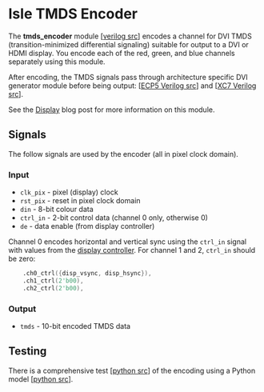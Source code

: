 # Isle TMDS Encoder

The **tmds_encoder** module [[verilog src](../tmds_encoder.v)] encodes a channel for DVI TMDS (transition-minimized differential signaling) suitable for output to a DVI or HDMI display. You encode each of the red, green, and blue channels separately using this module.

After encoding, the TMDS signals pass through architecture specific DVI generator module before being output: [[ECP5 Verilog src](../../arch/ecp5/dvi_generator.v)] and [[XC7 Verilog src](../../arch/xc7/dvi_generator.v)].

See the [Display](http://projectf.io/isle/display.html) blog post for more information on this module.

## Signals

The follow signals are used by the encoder (all in pixel clock domain).

### Input

* `clk_pix` - pixel (display) clock
* `rst_pix` - reset in pixel clock domain
* `din` - 8-bit colour data
* `ctrl_in` - 2-bit control data (channel 0 only, otherwise 0)
* `de` - data enable (from display controller)

Channel 0 encodes horizontal and vertical sync using the `ctrl_in` signal with values from the [display controller](display.md). For channel 1 and 2, `ctrl_in` should be zero:

```verilog
    .ch0_ctrl({disp_vsync, disp_hsync}),
    .ch1_ctrl(2'b00),
    .ch2_ctrl(2'b00),
```

### Output

* `tmds` - 10-bit encoded TMDS data

## Testing

There is a comprehensive test [[python src](../test/tmds_encoder.py)] of the encoding using a Python model [[python src](../test/tmds_model.py)].
